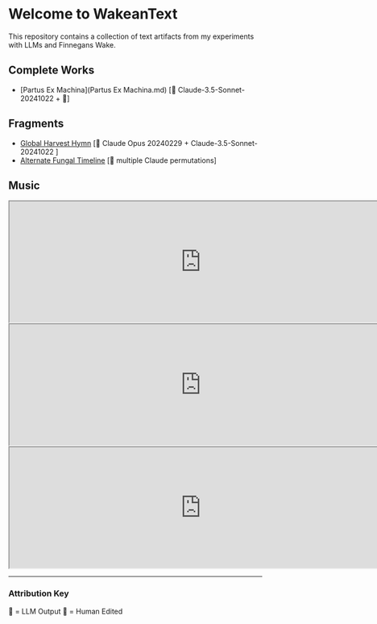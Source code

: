 # Welcome to WakeanText
This repository contains a collection of text artifacts from my experiments with LLMs and Finnegans Wake.

## Complete Works
- [Partus Ex Machina](Partus Ex Machina.md) [🤖 Claude-3.5-Sonnet-20241022 + 👤]

## Fragments
- [Global Harvest Hymn](/Fragments/global_harvest.md) [🤖 Claude Opus 20240229 + Claude-3.5-Sonnet-20241022 ]
- [Alternate Fungal Timeline](/Fragments/alternate_fungal_timeline.md) [🤖 multiple Claude permutations]

## Music
<iframe src="https://suno.com/embed/6785066b-c43a-43b7-9373-af4144378ee2" width="760" height="240"><a href="https://suno.com/song/6785066b-c43a-43b7-9373-af4144378ee2">Listen on Suno</a></iframe>

<iframe src="https://suno.com/embed/c42f06f8-99ee-46b6-889f-55dd317e6556" 
        width="760" 
        height="240">
    <a href="https://suno.com/song/c42f06f8-99ee-46b6-889f-55dd317e6556">Listen on Suno</a>
</iframe>

<iframe src="https://suno.com/embed/69f5e0dd-2608-4b56-95f0-1cf0d644b17c" width="760" height="240"><a href="https://suno.com/song/69f5e0dd-2608-4b56-95f0-1cf0d644b17c">Listen on Suno</a></iframe>

---
### Attribution Key
🤖 = LLM Output
👤 = Human Edited
